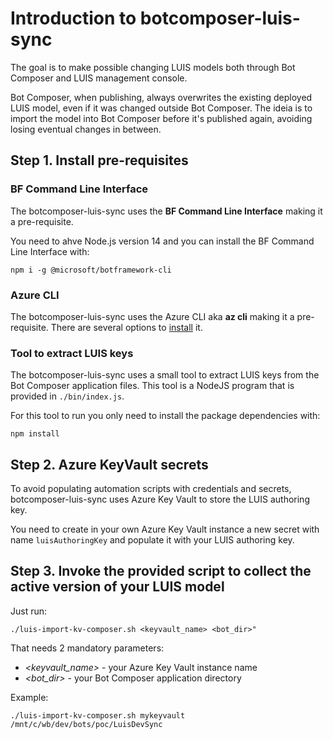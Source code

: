# Introduction to botcomposer-luis-sync

The goal is to make possible changing LUIS models both through Bot Composer and LUIS management console.

Bot Composer, when publishing, always overwrites the existing deployed LUIS model, even if it was changed outside Bot Composer.
The ideia is to import the model into Bot Composer before it's published again, avoiding losing eventual changes in between.

## Step 1. Install pre-requisites

### BF Command Line Interface
The botcomposer-luis-sync uses the **BF Command Line Interface** making it a pre-requisite. 

You need to ahve Node.js version 14 and you can install the BF Command Line Interface with:

```
npm i -g @microsoft/botframework-cli
```

### Azure CLI
The botcomposer-luis-sync uses the Azure CLI aka **az cli** making it a pre-requisite.
There are several options to [install](https://docs.microsoft.com/en-us/cli/azure/install-azure-cli) it.

### Tool to extract LUIS keys
The botcomposer-luis-sync uses a small tool to extract LUIS keys from the Bot Composer application files. This tool is a NodeJS program that is provided in `./bin/index.js`.

For this tool to run you only need to install the package dependencies with:
```
npm install
``` 

## Step 2. Azure KeyVault secrets

To avoid populating automation scripts with credentials and secrets, botcomposer-luis-sync uses Azure Key Vault to store the LUIS authoring key.

You need to create in your own Azure Key Vault instance a new secret with name `luisAuthoringKey` and populate it with your LUIS authoring key.


## Step 3. Invoke the provided script to collect the active version of your LUIS model

Just run:
```
./luis-import-kv-composer.sh <keyvault_name> <bot_dir>"
```

That needs 2 mandatory parameters:
- *<keyvault_name>* - your Azure Key Vault instance name
- *<bot_dir>* - your Bot Composer application directory

Example:

```
./luis-import-kv-composer.sh mykeyvault /mnt/c/wb/dev/bots/poc/LuisDevSync
```
